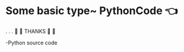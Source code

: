 # Some basic type~ PythonCode :point_left:
.
.
.
:beginner: :beginner: THANKS  :beginner: :beginner: 

-Python source code
